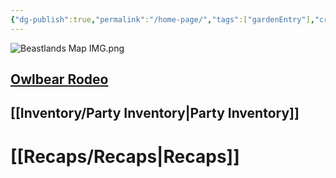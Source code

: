 ```yaml
---
{"dg-publish":true,"permalink":"/home-page/","tags":["gardenEntry"],"created":"","updated":""}
---
```




![Beastlands Map IMG.png](/img/user/z_Assets/Beastlands%20Map%20IMG.png)

## [Owlbear Rodeo](https://owlbear-rodeo-legacy-3nug.onrender.com)
## [[Inventory/Party Inventory\|Party Inventory]] 

# [[Recaps/Recaps\|Recaps]] 


<!DOCTYPE html>
<html>
<head>
    <title>Image Grid</title>
    <style>
        .image-grid {
            display: grid;
            grid-template-columns: repeat(2, 1fr);
            grid-gap: 10px;
        }

        .image-grid a {
            text-decoration: none;
        }

        .image-grid img {
            width: 100%;
            max-width: 100%;
            height: auto;
        }
    </style>
</head>
<body>
    <div class="image-grid">
        <a href="https://the-beastlands.vercel.app/party/oz/">
            <img src="https://the-beastlands.vercel.app/img/optimized/EtXHdFe0q3-700.webp" alt="Oz">
        </a>
        <a href="https://the-beastlands.vercel.app/party/hymn/">
            <img src="https://the-beastlands.vercel.app/img/optimized/laiW9RKj-T-700.webp" alt="Hymn">
        </a>
        <a href="https://the-beastlands.vercel.app/party/mabel/">
            <img src="https://the-beastlands.vercel.app/img/optimized/FjSkmiyrqi-700.webp" alt="Mabel">
        </a>
        <a href="https://the-beastlands.vercel.app/party/sniff/">
            <img src="https://the-beastlands.vercel.app/img/optimized/DNWB6rCTK2-700.webp" alt="Sniff">
        </a>
    </div>
</body>
</html>
